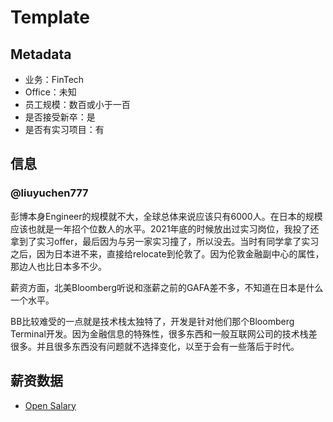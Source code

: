# Template

## Metadata

- 业务：FinTech
- Office：未知
- 员工规模：数百或小于一百
- 是否接受新卒：是
- 是否有实习项目：有

## 信息

### @liuyuchen777

彭博本身Engineer的规模就不大，全球总体来说应该只有6000人。在日本的规模应该也就是一年招个位数人的水平。2021年底的时候放出过实习岗位，我投了还拿到了实习offer，最后因为与另一家实习撞了，所以没去。当时有同学拿了实习之后，因为日本进不来，直接给relocate到伦敦了。因为伦敦金融副中心的属性，那边人也比日本多不少。

薪资方面，北美Bloomberg听说和涨薪之前的GAFA差不多，不知道在日本是什么一个水平。

BB比较难受的一点就是技术栈太独特了，开发是针对他们那个Bloomberg Terminal开发。因为金融信息的特殊性，很多东西和一般互联网公司的技术栈差很多。并且很多东西没有问题就不选择变化，以至于会有一些落后于时代。

## 薪资数据

- [Open Salary](https://opensalary.jp/en/companies/bloomberg)